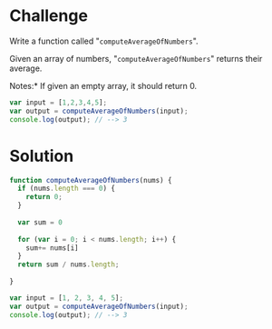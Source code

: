 # Challenge

Write a function called "`computeAverageOfNumbers`".

Given an array of numbers, "`computeAverageOfNumbers`" returns their average. 

Notes:* If given an empty array, it should return 0.

```javascript
var input = [1,2,3,4,5];
var output = computeAverageOfNumbers(input);
console.log(output); // --> 3
```

# Solution

```javascript
function computeAverageOfNumbers(nums) {
  if (nums.length === 0) {
    return 0;
  }
  
  var sum = 0
  
  for (var i = 0; i < nums.length; i++) {
    sum+= nums[i]
  }
  return sum / nums.length;
  
}

var input = [1, 2, 3, 4, 5];
var output = computeAverageOfNumbers(input);
console.log(output); // --> 3
```